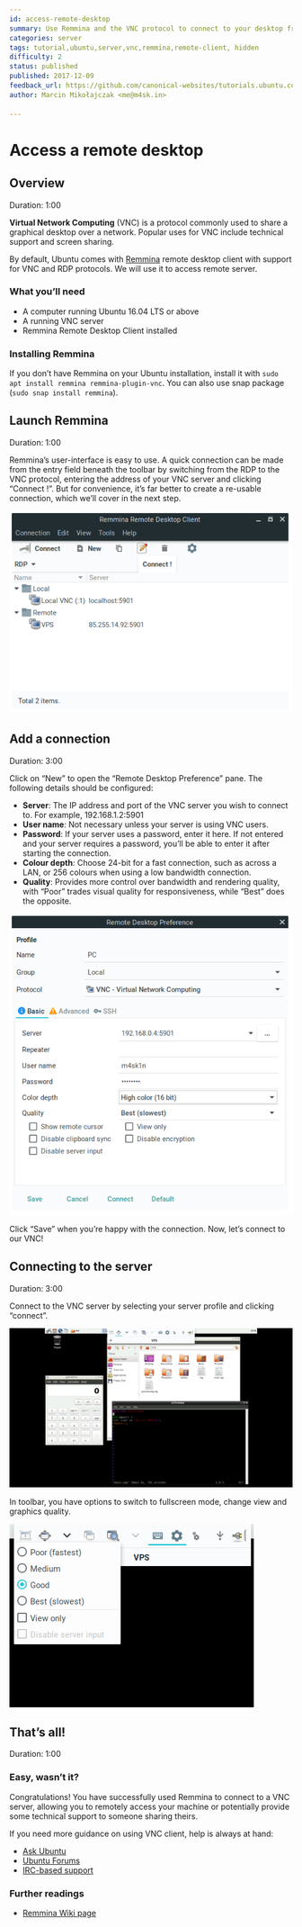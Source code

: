 ```yaml
---
id: access-remote-desktop
summary: Use Remmina and the VNC protocol to connect to your desktop from anywhere, or access remotely shared desktops locally.
categories: server
tags: tutorial,ubuntu,server,vnc,remmina,remote-client, hidden
difficulty: 2
status: published
published: 2017-12-09
feedback_url: https://github.com/canonical-websites/tutorials.ubuntu.com/issues
author: Marcin Mikołajczak <me@m4sk.in>

---
```


# Access a remote desktop

## Overview
Duration: 1:00

**Virtual Network Computing** (VNC) is a protocol commonly used to share a graphical desktop over a network. Popular uses for VNC include technical support and screen sharing.

By default, Ubuntu comes with [Remmina] remote desktop client with support for VNC and RDP protocols. We will use it to access remote server.

### What you’ll need

  - A computer running Ubuntu 16.04 LTS or above
  - A running VNC server
  - Remmina Remote Desktop Client installed

### Installing Remmina

If you don’t have Remmina on your Ubuntu installation, install it with `sudo apt install remmina remmina-plugin-vnc`. You can also use snap package (`sudo snap install remmina`).


## Launch Remmina
Duration: 1:00

Remmina’s user-interface is easy to use. A quick connection can be made from the entry field beneath the toolbar by switching from the RDP to the VNC protocol, entering the address of your VNC server and clicking “Connect !”. But for convenience, it’s far better to create a re-usable connection, which we’ll cover in the next step.

![screenshot](remmina-interface.png)


## Add a connection
Duration: 3:00

Click on “New” to open the “Remote Desktop Preference” pane. The following details should be configured:

  - **Server**: The IP address and port of the VNC server you wish to connect to. For example, 192.168.1.2:5901
  - **User name**: Not necessary unless your server is using VNC users.
  - **Password**: If your server uses a password, enter it here. If not entered and your server requires a password, you’ll be able to enter it after starting the connection.
  - **Colour depth**: Choose 24-bit for a fast connection, such as across a LAN, or 256 colours when using a low bandwidth connection.
  - **Quality**: Provides more control over bandwidth and rendering quality, with “Poor” trades visual quality for responsiveness, while “Best” does the opposite.

![screenshot](adding-connection.png)

Click “Save” when you’re happy with the connection. Now, let’s connect to our VNC!


## Connecting to the server
Duration: 3:00

Connect to the VNC server by selecting your server profile and clicking “connect”.

![screenshot](preview.png)

In toolbar, you have options to switch to fullscreen mode, change view and graphics quality.

![screenshot](toolbar.png)


## That’s all!
Duration: 1:00

### Easy, wasn’t it?

Congratulations! You have successfully used Remmina to connect to a VNC server, allowing you to remotely access your machine or potentially provide some technical support to someone sharing theirs.

If you need more guidance on using VNC client, help is always at hand:

* [Ask Ubuntu][askubuntu]
* [Ubuntu Forums][forums]
* [IRC-based support][ubuntuirc]

### Further readings
  - [Remmina Wiki page][remmina-wiki]

<!-- LINKS -->
[Remmina]: https://www.remmina.org/
[askubuntu]: https://askubuntu.com/
[forums]: https://ubuntuforums.org/
[ubuntuirc]: https://wiki.ubuntu.com/IRC/ChannelList
[remmina-wiki]: https://github.com/FreeRDP/Remmina/wiki
